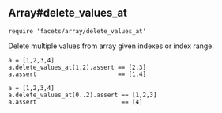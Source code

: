 ## Array#delete_values_at

    require 'facets/array/delete_values_at'

Delete multiple values from array given
indexes or index range.

    a = [1,2,3,4]
    a.delete_values_at(1,2).assert == [2,3]
    a.assert                       == [1,4]

    a = [1,2,3,4]
    a.delete_values_at(0..2).assert == [1,2,3]
    a.assert                        == [4]

